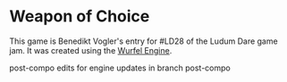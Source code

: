Weapon of Choice
===============

This game is Benedikt Vogler's entry for #LD28 of the Ludum Dare game jam. It was created using the [Wurfel Engine](https://github.com/BSVogler/WurfelEngineSDK "The Wurfel Engine project's github repo").

post-compo edits for engine updates in branch post-compo
